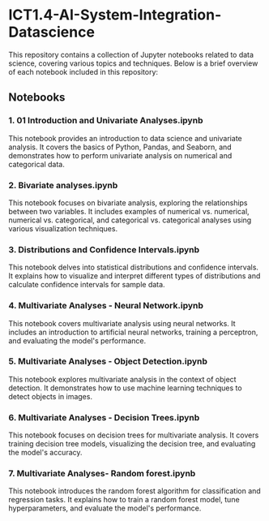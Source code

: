 # ICT1.4-AI-System-Integration-Datascience

This repository contains a collection of Jupyter notebooks related to data science, covering various topics and techniques. Below is a brief overview of each notebook included in this repository:

## Notebooks

### 1. 01 Introduction and Univariate Analyses.ipynb
This notebook provides an introduction to data science and univariate analysis. It covers the basics of Python, Pandas, and Seaborn, and demonstrates how to perform univariate analysis on numerical and categorical data.

### 2. Bivariate analyses.ipynb
This notebook focuses on bivariate analysis, exploring the relationships between two variables. It includes examples of numerical vs. numerical, numerical vs. categorical, and categorical vs. categorical analyses using various visualization techniques.

### 3. Distributions and Confidence Intervals.ipynb
This notebook delves into statistical distributions and confidence intervals. It explains how to visualize and interpret different types of distributions and calculate confidence intervals for sample data.

### 4. Multivariate Analyses - Neural Network.ipynb
This notebook covers multivariate analysis using neural networks. It includes an introduction to artificial neural networks, training a perceptron, and evaluating the model's performance.

### 5. Multivariate Analyses - Object Detection.ipynb
This notebook explores multivariate analysis in the context of object detection. It demonstrates how to use machine learning techniques to detect objects in images.

### 6. Multivariate Analyses - Decision Trees.ipynb
This notebook focuses on decision trees for multivariate analysis. It covers training decision tree models, visualizing the decision tree, and evaluating the model's accuracy.

### 7. Multivariate Analyses- Random forest.ipynb
This notebook introduces the random forest algorithm for classification and regression tasks. It explains how to train a random forest model, tune hyperparameters, and evaluate the model's performance.
